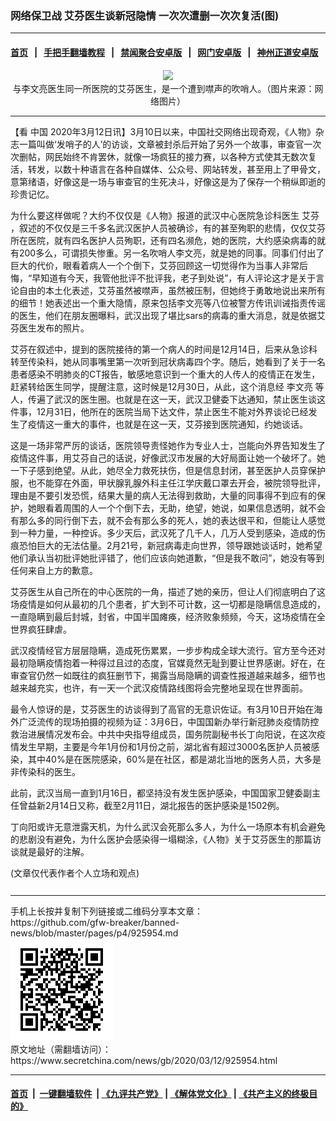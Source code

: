 ### 网络保卫战 艾芬医生谈新冠隐情 一次次遭删一次次复活(图)
------------------------

#### [首页](https://github.com/gfw-breaker/banned-news/blob/master/README.md) &nbsp;&nbsp;|&nbsp;&nbsp; [手把手翻墙教程](https://github.com/gfw-breaker/guides/wiki) &nbsp;&nbsp;|&nbsp;&nbsp; [禁闻聚合安卓版](https://github.com/gfw-breaker/bn-android) &nbsp;&nbsp;|&nbsp;&nbsp; [网门安卓版](https://github.com/oGate2/oGate) &nbsp;&nbsp;|&nbsp;&nbsp; [神州正道安卓版](https://github.com/SzzdOgate/update) 



<div class="article_right" style="fone-color:#000">
 <p style="text-align: center;">
  <img src="//img3.secretchina.com/pic/2020/3-12/p2645911a495404904-ss.jpg"/>
  <br>
   与李文亮医生同一所医院的艾芬医生，是一个遭到噤声的吹哨人。（图片来源：网络图片）
   <span id="hideid" name="hideid" style="color:red;display:none;">
    <span href="https://www.secretchina.com">
    </span>
   </span>
  </br>
 </p>
 <div id="txt-mid1-t21-2017">
  

---


  </div>
 </div>
 <p>
  【看
  <span href="https://www.secretchina.com" target="_blank">
   中国
  </span>
  2020年3月12日讯】3月10日以来，中国社交网络出现奇观，《人物》杂志一篇叫做‘发哨子的人’的访谈，文章被封杀后开始了另外一个故事，审查官一次次删帖，网民始终不肯罢休，就像一场疯狂的接力赛，以各种方式使其无数次复活，转发，以数十种语言在各种自媒体、公众号、网站转发，甚至用上了甲骨文，意第绪语，好像这是一场与审查官的生死决斗，好像这是为了保存一个稍纵即逝的珍贵记忆。
  <span id="hideid" name="hideid" style="color:red;display:none;">
   <span href="https://www.secretchina.com">
   </span>
  </span>
 </p>
 <p>
  为什么要这样做呢？大约不仅仅是《人物》报道的武汉中心医院急诊科医生
  <span href="https://www.secretchina.com/news/gb/tag/艾芬" target="_blank">
   艾芬
  </span>
  ，叙述的不仅仅是三千多名武汉医护人员被确诊，有的甚至殉职的悲情，仅仅艾芬所在医院，就有四名医护人员殉职，还有四名濒危，她的医院，大约感染病毒的就有200多么，可谓损失惨重。另一名吹哨人李文亮，就是她的同事。同事们付出了巨大的代价，眼看着病人一个个倒下，艾芬回顾这一切觉得作为当事人非常后悔，“早知道有今天，我管他批评不批评我，老子到处说”，有人评论这才是关于言论自由的本土化表述，艾芬虽然被噤声，虽然被压制，但她终于勇敢地说出来所有的细节！她表述出一个重大隐情，原来包括李文亮等八位被警方传讯训诫指责传谣的医生，他们在朋友圈曝料，武汉出现了堪比sars的病毒的重大消息，就是依据艾芬医生发布的照片。
 </p>
 <p>
  艾芬在叙述中，提到的医院接待的第一个病人的时间是12月14日，后来从急诊科转至传染科，她从同事嘴里第一次听到冠状病毒四个字。随后，她看到了关于一名患者感染不明肺炎的CT报告，敏感地意识到一个重大的人传人的疫情正在发生，赶紧转给医生同学，提醒注意，这时候是12月30日，从此，这个消息经
  <span href="https://www.secretchina.com/news/gb/tag/李文亮" target="_blank">
   李文亮
  </span>
  等人，传遍了武汉的医生圈。也就是在这一天，武汉卫健委下达通知，禁止医生谈这件事，12月31日，他所在的医院当局下达文件，禁止医生不能对外界谈论已经发生了疫情这一重大的事件，也就是在这一天，艾芬接到医院通知，约她谈话。
 </p>
 <p>
  这是一场非常严厉的谈话，医院领导责怪她作为专业人士，岂能向外界告知发生了疫情这件事，用艾芬自己的话说，好像武汉市发展的大好局面让她一个破坏了。她一下子感到绝望。从此，她尽全力救死扶伤，但是信息封闭，甚至医护人员穿保护服，也不能穿在外面，甲状腺乳腺外科主任江学庆戴口罩去开会，被院领导批评，理由是不要引发恐慌，结果大量的病人无法得到救助，大量的同事得不到应有的保护，她眼看着周围的人一个个倒下去，无助，绝望，她说，如果信息透明，就不会有那么多的同行倒下去，就不会有那么多的死人，她的表达很平和，但能让人感觉到一种力量，一种控诉。多少天后，武汉死了几千人，几万人受到感染，造成的伤痕恐怕巨大的无法估量。2月21号，新冠病毒走向世界，领导跟她谈话时，她希望他们承认当初批评她批评错了，他们应该向她道歉，“但是我不敢问”，她没有等到任何来自上方的歉意。
 </p>
 <p>
  艾芬医生从自己所在的中心医院的一角，描述了她的亲历，但让人们彻底明白了这场疫情是如何从最初的几个患者，扩大到不可计数，这一切都是隐瞒信息造成的，一直隐瞒到最后封城，封省，中国半国瘫痪，经济败象频频，今天，这场疫情在全世界疯狂肆虐。
 </p>
 <p>
  武汉疫情经官方层层隐瞒，造成死伤累累，一步步构成全球大流行。官方至今还对最初隐瞒疫情抱着一种得过且过的态度，官媒竟然无耻到要让世界感谢。好在，在审查官仍然一如既往的疯狂删节下，揭露当局隐瞒的调查性报道越来越多，细节也越来越充实，也许，有一天一个武汉疫情路线图将会完整地呈现在世界面前。
 </p>
 <p>
  最令人惊讶的是，艾芬医生的访谈得到了高官的无意识佐证。有3月10日开始在海外广泛流传的现场拍摄的视频为证：3月6日，中国国新办举行新冠肺炎疫情防控救治进展情况发布会。中共中央指导组成员，国务院副秘书长丁向阳说，在这次疫情发生早期，主要是今年1月份和1月份之前，湖北省有超过3000名医护人员被感染，其中40%是在医院感染，60%是在社区，都是湖北当地的医务人员，大多是非传染科的医生。
 </p>
 <p>
  此前，武汉当局一直到1月16日，都坚持没有发生医护感染，中国国家卫健委副主任曾益新2月14日又称，截至2月11日，湖北报告的医护感染是1502例。
 </p>
 <p>
  丁向阳或许无意泄露天机，为什么武汉会死那么多人，为什么一场原本有机会避免的悲剧没有避免，为什么医护会感染得一塌糊涂，《人物》关于艾芬医生的那篇访谈就是最好的注解。
 </p>
 (文章仅代表作者个人立场和观点)
 <center>
  <div>
   <div id="txt-mid2-t22-2017" style="display: block;  max-height: 351px;  overflow: hidden;">
    <div id="SC-21xxx">
    </div>
    <ins class="adsbygoogle" data-ad-client="ca-pub-1276641434651360" data-ad-format="auto" data-ad-slot="4301710469" data-full-width-responsive="true" style="display:block">
    </ins>
   </div>
  </div>
 </center>
 <div style="padding-top:12px;">
 </div>
</div>

<hr/>
手机上长按并复制下列链接或二维码分享本文章：<br/>
https://github.com/gfw-breaker/banned-news/blob/master/pages/p4/925954.md <br/>
<a href='https://github.com/gfw-breaker/banned-news/blob/master/pages/p4/925954.md'><img src='https://github.com/gfw-breaker/banned-news/blob/master/pages/p4/925954.md.png'/></a> <br/>
原文地址（需翻墙访问）：https://www.secretchina.com/news/gb/2020/03/12/925954.html


------------------------
#### [首页](https://github.com/gfw-breaker/banned-news/blob/master/README.md) &nbsp;|&nbsp; [一键翻墙软件](https://github.com/gfw-breaker/nogfw/blob/master/README.md) &nbsp;| [《九评共产党》](https://github.com/gfw-breaker/9ping.md/blob/master/README.md#九评之一评共产党是什么) | [《解体党文化》](https://github.com/gfw-breaker/jtdwh.md/blob/master/README.md) | [《共产主义的终极目的》](https://github.com/gfw-breaker/gczydzjmd.md/blob/master/README.md)


<img src='http://gfw-breaker.win/banned-news/pages/p4/925954.md' width='0px' height='0px'/>